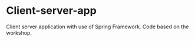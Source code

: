 # Client-server-app
Client server application with use of Spring Framework. Code based on the workshop.
